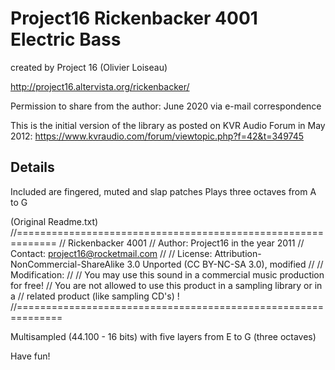 # Project16 Rickenbacker 4001 Electric Bass

created by Project 16 (Olivier Loiseau) 

http://project16.altervista.org/rickenbacker/

Permission to share from the author: June 2020 via e-mail correspondence

This is the initial version of the library as posted on KVR Audio Forum in May 2012: 
https://www.kvraudio.com/forum/viewtopic.php?f=42&t=349745

## Details

Included are fingered, muted and slap patches
Plays three octaves from A to G


(Original Readme.txt)
//=============================================================
// Rickenbacker 4001
// Author: Project16 in the year 2011
// Contact: project16@rocketmail.com
// 
// License: Attribution-NonCommercial-ShareAlike 3.0 Unported (CC BY-NC-SA 3.0), modified
//
// Modification:
//
// You may use this sound in a commercial music production for free! 
// You are not allowed to use this product in a sampling library or in a 
// related product (like sampling CD's) !
//==============================================================

Multisampled (44.100 - 16 bits) with five layers from E to G (three octaves)

Have fun!
